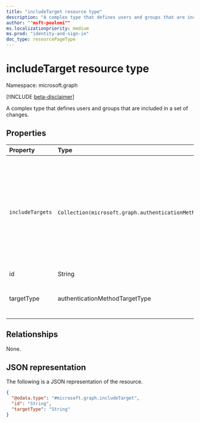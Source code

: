 ```yaml
---
title: "includeTarget resource type"
description: "A complex type that defines users and groups that are included in a set of changes."
author: ""msft-poulomi""
ms.localizationpriority: medium
ms.prod: "identity-and-sign-in"
doc_type: resourcePageType
---
```


# includeTarget resource type

Namespace: microsoft.graph

[!INCLUDE [beta-disclaimer](../../includes/beta-disclaimer.md)]

A complex type that defines users and groups that are included in a set of changes.

## Properties

|Property|Type|Description|
|:---|:---|:---|
|`includeTargets`| `Collection(microsoft.graph.authenticationMethodTarget`)|A collection of setting entities that determines which users/groups may use this auth method and whether registration of the method is required or optional for those users.|
|id|String||The ID of the entity targeted.|
|targetType|authenticationMethodTargetType|The kind of entity targeted, e.g. user or group.|

## Relationships

None.

## JSON representation

The following is a JSON representation of the resource.
<!-- {
  "blockType": "resource",
  "@odata.type": "microsoft.graph.includeTarget"
}
-->
``` json
{
  "@odata.type": "#microsoft.graph.includeTarget",
  "id": "String",
  "targetType": "String"
}
```
